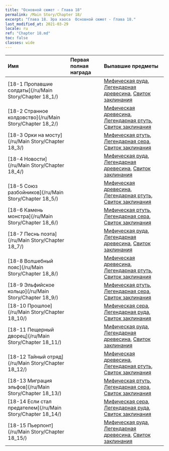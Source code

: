 ```yaml
---
title: "Основной сюжет - Глава 18"
permalink: /Main Story/Chapter 18/
excerpt: "Глава 18. Эра хаоса  Основной сюжет - Глава 18."
last_modified_at: 2021-03-29
locale: ru
ref: "Chapter 18.md"
toc: false
classes: wide
---
```


  | Имя |  Первая полная награда | Выпавшие предметы |
  |:------------|:------------|:------------| 
  | [18-1 Пропавшие солдаты](/ru/Main Story/Chapter 18_1/) |  | [Мифическая руда](/ru/Items/mat_61/), [Легендарная древесина](/ru/Items/mat_55/), [Свиток заклинания](/ru/Items/con_694/) |
  | [18-2 Странное колдовство](/ru/Main Story/Chapter 18_2/) |  | [Мифическая древесина](/ru/Items/mat_62/), [Легендарная ртуть](/ru/Items/mat_56/), [Свиток заклинания](/ru/Items/con_694/) |
  | [18-3 Орки на мосту](/ru/Main Story/Chapter 18_3/) |  | [Мифическая ртуть](/ru/Items/mat_63/), [Легендарная сера](/ru/Items/mat_57/), [Свиток заклинания](/ru/Items/con_694/) |
  | [18-4 Новости](/ru/Main Story/Chapter 18_4/) |  | [Мифическая руда](/ru/Items/mat_61/), [Легендарная древесина](/ru/Items/mat_55/), [Свиток заклинания](/ru/Items/con_694/) |
  | [18-5 Союз разбойников](/ru/Main Story/Chapter 18_5/) |  | [Мифическая древесина](/ru/Items/mat_62/), [Легендарная ртуть](/ru/Items/mat_56/), [Свиток заклинания](/ru/Items/con_694/) |
  | [18-6 Камень монстра](/ru/Main Story/Chapter 18_6/) |  | [Мифическая ртуть](/ru/Items/mat_63/), [Легендарная сера](/ru/Items/mat_57/), [Свиток заклинания](/ru/Items/con_694/) |
  | [18-7 Песнь поэта](/ru/Main Story/Chapter 18_7/) |  | [Мифическая руда](/ru/Items/mat_61/), [Легендарная древесина](/ru/Items/mat_55/), [Свиток заклинания](/ru/Items/con_694/) |
  | [18-8 Волшебный пояс](/ru/Main Story/Chapter 18_8/) |  | [Мифическая древесина](/ru/Items/mat_62/), [Легендарная ртуть](/ru/Items/mat_56/), [Свиток заклинания](/ru/Items/con_694/) |
  | [18-9 Эльфийское кольцо](/ru/Main Story/Chapter 18_9/) |  | [Мифическая ртуть](/ru/Items/mat_63/), [Легендарная сера](/ru/Items/mat_57/), [Свиток заклинания](/ru/Items/con_694/) |
  | [18-10 Прошлое](/ru/Main Story/Chapter 18_10/) |  | [Мифическая сера](/ru/Items/mat_64/), [Легендарная руда](/ru/Items/mat_54/), [Свиток заклинания](/ru/Items/con_694/) |
  | [18-11 Пещерный дворец](/ru/Main Story/Chapter 18_11/) |  | [Мифическая руда](/ru/Items/mat_61/), [Легендарная древесина](/ru/Items/mat_55/), [Свиток заклинания](/ru/Items/con_694/) |
  | [18-12 Тайный отряд](/ru/Main Story/Chapter 18_12/) |  | [Мифическая древесина](/ru/Items/mat_62/), [Легендарная ртуть](/ru/Items/mat_56/), [Свиток заклинания](/ru/Items/con_694/) |
  | [18-13 Миграция эльфов](/ru/Main Story/Chapter 18_13/) |  | [Мифическая ртуть](/ru/Items/mat_63/), [Легендарная сера](/ru/Items/mat_57/), [Свиток заклинания](/ru/Items/con_694/) |
  | [18-14 Если стал предателем](/ru/Main Story/Chapter 18_14/) |  | [Мифическая сера](/ru/Items/mat_64/), [Легендарная руда](/ru/Items/mat_54/), [Свиток заклинания](/ru/Items/con_694/) |
  | [18-15 Пьерпонт](/ru/Main Story/Chapter 18_15/) |  | [Мифическая руда](/ru/Items/mat_61/), [Легендарная древесина](/ru/Items/mat_55/), [Свиток заклинания](/ru/Items/con_694/) |
